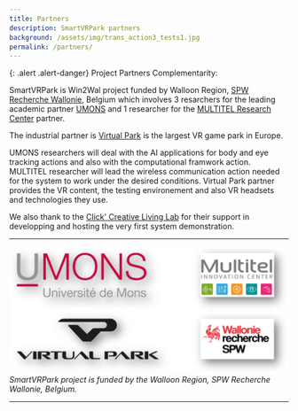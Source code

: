 ```yaml
---
title: Partners
description: SmartVRPark partners
background: /assets/img/trans_action3_tests1.jpg
permalink: /partners/
---
```


{: .alert .alert-danger}
Project Partners Complementarity:

SmartVRPark is Win2Wal project funded by Walloon Region, [SPW Recherche Wallonie](https://recherche-technologie.wallonie.be/fr/menu/acteurs-institutionnels/service-public-de-wallonie-services-en-charge-de-la-recherche-et-des-technologies/departement-de-la-recherche-et-du-developpement-technologique/direction-des-programmes-de-recherche/le-programme-win2wal/appel-2020/index.html), Belgium which involves 3 resarchers for the leading academic partner [UMONS](https://www.google.com) and 1 researcher for the [MULTITEL Research Center](https://www.multitel.be/) partner. 

The industrial partner is [Virtual Park](https://www.virtualpark.eu/research/) is the largest VR game park in Europe. 

UMONS researchers will deal with the AI applications for body and eye tracking actions and also with the computational framwork action. MULTITEL researcher will lead the wireless communication action needed for the system to work under the desired conditions. Virtual Park partner provides the VR content, the testing environement and also VR headsets and technologies they use. 

We also thank to the [Click' Creative Living Lab](https://clicklivinglab.org/) for their support in developping and hosting the very first system demonstration. 

---

![Project partners](https://raw.githubusercontent.com/numediart/SmartVRPark/main/assets/img/smartvr_partners.jpg)
_SmartVRPark project is funded by the Walloon Region, SPW Recherche Wallonie, Belgium._

---
